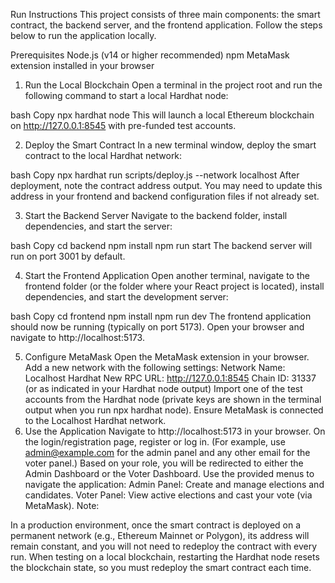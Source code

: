 Run Instructions
This project consists of three main components: the smart contract, the backend server, and the frontend application. Follow the steps below to run the application locally.

Prerequisites
Node.js (v14 or higher recommended)
npm
MetaMask extension installed in your browser
1. Run the Local Blockchain
Open a terminal in the project root and run the following command to start a local Hardhat node:

bash
Copy
npx hardhat node
This will launch a local Ethereum blockchain on http://127.0.0.1:8545 with pre-funded test accounts.

2. Deploy the Smart Contract
In a new terminal window, deploy the smart contract to the local Hardhat network:

bash
Copy
npx hardhat run scripts/deploy.js --network localhost
After deployment, note the contract address output. You may need to update this address in your frontend and backend configuration files if not already set.

3. Start the Backend Server
Navigate to the backend folder, install dependencies, and start the server:

bash
Copy
cd backend
npm install
npm run start
The backend server will run on port 3001 by default.

4. Start the Frontend Application
Open another terminal, navigate to the frontend folder (or the folder where your React project is located), install dependencies, and start the development server:

bash
Copy
cd frontend
npm install
npm run dev
The frontend application should now be running (typically on port 5173). Open your browser and navigate to http://localhost:5173.

5. Configure MetaMask
Open the MetaMask extension in your browser.
Add a new network with the following settings:
Network Name: Localhost Hardhat
New RPC URL: http://127.0.0.1:8545
Chain ID: 31337 (or as indicated in your Hardhat node output)
Import one of the test accounts from the Hardhat node (private keys are shown in the terminal output when you run npx hardhat node).
Ensure MetaMask is connected to the Localhost Hardhat network.
6. Use the Application
Navigate to http://localhost:5173 in your browser.
On the login/registration page, register or log in. (For example, use admin@example.com for the admin panel and any other email for the voter panel.)
Based on your role, you will be redirected to either the Admin Dashboard or the Voter Dashboard.
Use the provided menus to navigate the application:
Admin Panel: Create and manage elections and candidates.
Voter Panel: View active elections and cast your vote (via MetaMask).
Note:

In a production environment, once the smart contract is deployed on a permanent network (e.g., Ethereum Mainnet or Polygon), its address will remain constant, and you will not need to redeploy the contract with every run.
When testing on a local blockchain, restarting the Hardhat node resets the blockchain state, so you must redeploy the smart contract each time.